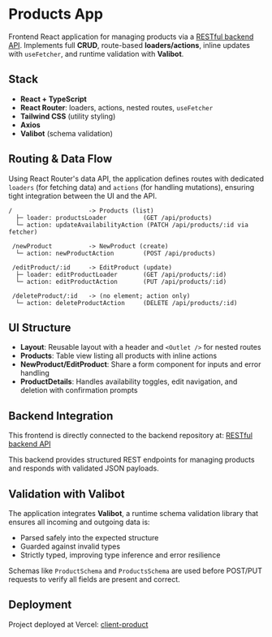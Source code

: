 # Products App

Frontend React application for managing products via a [RESTful backend API](https://github.com/wichofly/restApi_nodeTs_server).
Implements full **CRUD**, route-based **loaders/actions**, inline updates with `useFetcher`, and runtime validation with **Valibot**.

## Stack

- **React + TypeScript**
- **React Router**: loaders, actions, nested routes, `useFetcher`
- **Tailwind CSS** (utility styling)
- **Axios** 
- **Valibot** (schema validation)

## Routing & Data Flow

Using React Router's data API, the application defines routes with dedicated `loaders` (for fetching data) and `actions` (for handling mutations), ensuring tight integration between the UI and the API.

```
/                     -> Products (list)
  ├─ loader: productsLoader          (GET /api/products)
  └─ action: updateAvailabilityAction (PATCH /api/products/:id via fetcher)

 /newProduct          -> NewProduct (create)
  └─ action: newProductAction        (POST /api/products)

 /editProduct/:id     -> EditProduct (update)
  ├─ loader: editProductLoader       (GET /api/products/:id)
  └─ action: editProductAction       (PUT /api/products/:id)

 /deleteProduct/:id   -> (no element; action only)
  └─ action: deleteProductAction     (DELETE /api/products/:id)
```

## UI Structure

- **Layout**: Reusable layout with a header and `<Outlet />` for nested routes
- **Products**: Table view listing all products with inline actions
- **NewProduct/EditProduct**: Share a form component for inputs and error handling
- **ProductDetails**: Handles availability toggles, edit navigation, and deletion with confirmation prompts

## Backend Integration

This frontend is directly connected to the backend repository at: [RESTful backend API](https://github.com/wichofly/restApi_nodeTs_server)

This backend provides structured REST endpoints for managing products and responds with validated JSON payloads.

## Validation with Valibot

The application integrates **Valibot**, a runtime schema validation library that ensures all incoming and outgoing data is:

- Parsed safely into the expected structure
- Guarded against invalid types
- Strictly typed, improving type inference and error resilience

Schemas like `ProductSchema` and `ProductsSchema` are used before POST/PUT requests to verify all fields are present and correct.

## Deployment

Project deployed at Vercel: [client-product](https://client-product-six.vercel.app/)